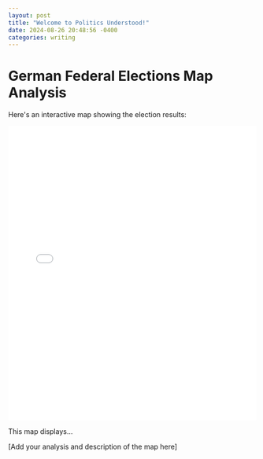 ```yaml
---
layout: post
title: "Welcome to Politics Understood!"
date: 2024-08-26 20:48:56 -0400
categories: writing
---
```


# German Federal Elections Map Analysis

Here's an interactive map showing the election results:

<iframe src="{{ '{{ site.baseurl }}' }}/assets/map.html" width="100%" height="600px" frameborder="0"></iframe>

This map displays...

[Add your analysis and description of the map here]
